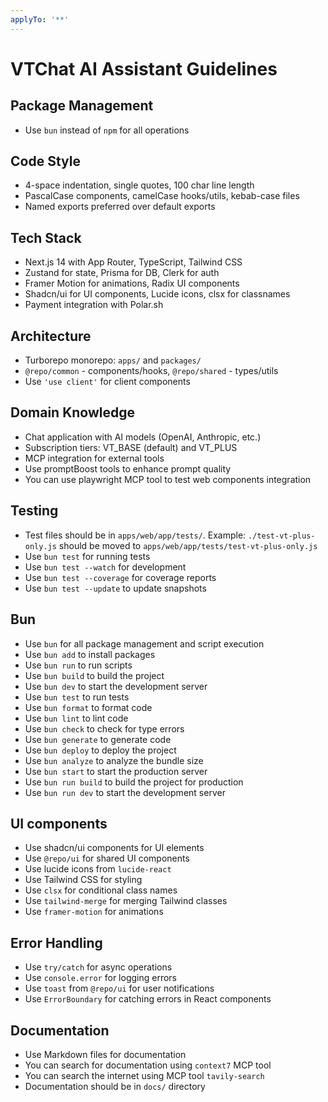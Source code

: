 ```yaml
---
applyTo: '**'
---
```


# VTChat AI Assistant Guidelines

## Package Management

- Use `bun` instead of `npm` for all operations

## Code Style

- 4-space indentation, single quotes, 100 char line length
- PascalCase components, camelCase hooks/utils, kebab-case files
- Named exports preferred over default exports

## Tech Stack

- Next.js 14 with App Router, TypeScript, Tailwind CSS
- Zustand for state, Prisma for DB, Clerk for auth
- Framer Motion for animations, Radix UI components
- Shadcn/ui for UI components, Lucide icons, clsx for classnames
- Payment integration with Polar.sh

## Architecture

- Turborepo monorepo: `apps/` and `packages/`
- `@repo/common` - components/hooks, `@repo/shared` - types/utils
- Use `'use client'` for client components

## Domain Knowledge

- Chat application with AI models (OpenAI, Anthropic, etc.)
- Subscription tiers: VT_BASE (default) and VT_PLUS
- MCP integration for external tools
- Use promptBoost tools to enhance prompt quality
- You can use playwright MCP tool to test web components integration

## Testing

- Test files should be in `apps/web/app/tests/`. Example: `./test-vt-plus-only.js` should be moved to `apps/web/app/tests/test-vt-plus-only.js`
- Use `bun test` for running tests
- Use `bun test --watch` for development
- Use `bun test --coverage` for coverage reports
- Use `bun test --update` to update snapshots

## Bun

- Use `bun` for all package management and script execution
- Use `bun add` to install packages
- Use `bun run` to run scripts
- Use `bun build` to build the project
- Use `bun dev` to start the development server
- Use `bun test` to run tests
- Use `bun format` to format code
- Use `bun lint` to lint code
- Use `bun check` to check for type errors
- Use `bun generate` to generate code
- Use `bun deploy` to deploy the project
- Use `bun analyze` to analyze the bundle size
- Use `bun start` to start the production server
- Use `bun run build` to build the project for production
- Use `bun run dev` to start the development server

## UI components

- Use shadcn/ui components for UI elements
- Use `@repo/ui` for shared UI components
- Use lucide icons from `lucide-react`
- Use Tailwind CSS for styling
- Use `clsx` for conditional class names
- Use `tailwind-merge` for merging Tailwind classes
- Use `framer-motion` for animations

## Error Handling

- Use `try/catch` for async operations
- Use `console.error` for logging errors
- Use `toast` from `@repo/ui` for user notifications
- Use `ErrorBoundary` for catching errors in React components

## Documentation

- Use Markdown files for documentation
- You can search for documentation using `context7` MCP tool
- You can search the internet using MCP tool `tavily-search`
- Documentation should be in `docs/` directory
